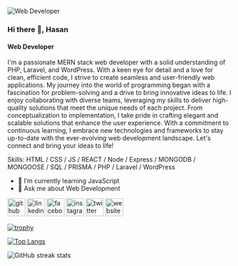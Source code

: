 ![Web Developer](https://media.licdn.com/dms/image/D5616AQFF3L4ejkLtoQ/profile-displaybackgroundimage-shrink_350_1400/0/1688874630973?e=1694649600&v=beta&t=xVj7Q7DQDX3BTlsJFf3amnujy5n8YZd0_SEzswWb0AM)
### Hi there 👋, Hasan 
#### Web Developer

 I'm a passionate MERN stack web developer with a solid understanding of PHP, Laravel, and WordPress. With a keen eye for detail and a love for clean, efficient code, I strive to create seamless and user-friendly web applications. My journey into the world of programming began with a fascination for problem-solving and a drive to bring innovative ideas to life. I enjoy collaborating with diverse teams, leveraging my skills to deliver high-quality solutions that meet the unique needs of each project. From conceptualization to implementation, I take pride in crafting elegant and scalable solutions that enhance the user experience. With a commitment to continuous learning, I embrace new technologies and frameworks to stay up-to-date with the ever-evolving web development landscape. Let's connect and bring your ideas to life!

Skills: HTML / CSS / JS / REACT / Node / Express / MONGODB / MONGOOSE / SQL / PRISMA /  PHP / Laravel / WordPress

- 🌱 I’m currently learning JavaScript 
- 💬 Ask me about Web Development 


[<img src='https://cdn.jsdelivr.net/npm/simple-icons@3.0.1/icons/github.svg' alt='github' height='40'>](https://github.com/hasankarim18)  [<img src='https://cdn.jsdelivr.net/npm/simple-icons@3.0.1/icons/linkedin.svg' alt='linkedin' height='40'>](https://www.linkedin.com/in/md-hasan-mahbub-ul-karim-549886a7/)  [<img src='https://cdn.jsdelivr.net/npm/simple-icons@3.0.1/icons/facebook.svg' alt='facebook' height='40'>](https://www.facebook.com/hasan.m.ulkarim)  [<img src='https://cdn.jsdelivr.net/npm/simple-icons@3.0.1/icons/instagram.svg' alt='instagram' height='40'>](https://www.instagram.com/hasanmkarim/)  [<img src='https://cdn.jsdelivr.net/npm/simple-icons@3.0.1/icons/twitter.svg' alt='twitter' height='40'>](https://twitter.com/hallysust_hasan)  [<img src='https://cdn.jsdelivr.net/npm/simple-icons@3.0.1/icons/icloud.svg' alt='website' height='40'>](https://hasanmahbub.com/)  

[![trophy](https://github-profile-trophy.vercel.app/?username=hasankarim18)](https://github.com/ryo-ma/github-profile-trophy)

[![Top Langs](https://github-readme-stats.vercel.app/api/top-langs/?username=hasankarim18)](https://github.com/anuraghazra/github-readme-stats)

![GitHub streak stats](https://streak-stats.demolab.com/?user=hasankarim18)  

